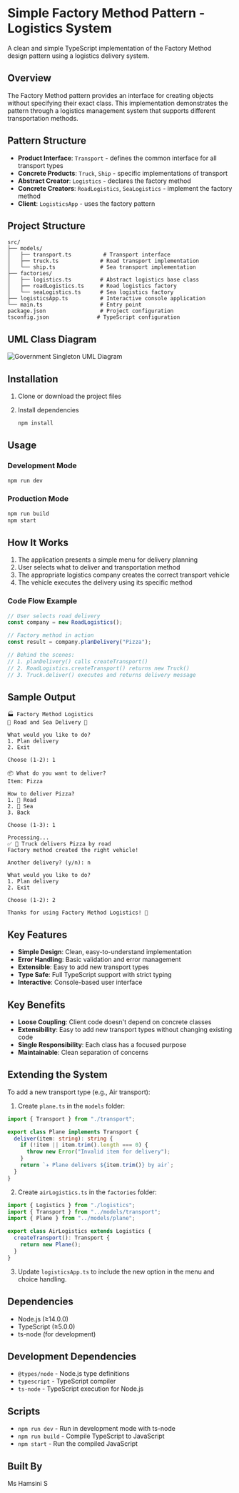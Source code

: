 # Simple Factory Method Pattern - Logistics System

A clean and simple TypeScript implementation of the Factory Method design pattern using a logistics delivery system.

## Overview

The Factory Method pattern provides an interface for creating objects without specifying their exact class. This implementation demonstrates the pattern through a logistics management system that supports different transportation methods.

## Pattern Structure

- **Product Interface**: `Transport` - defines the common interface for all transport types
- **Concrete Products**: `Truck`, `Ship` - specific implementations of transport
- **Abstract Creator**: `Logistics` - declares the factory method
- **Concrete Creators**: `RoadLogistics`, `SeaLogistics` - implement the factory method
- **Client**: `LogisticsApp` - uses the factory pattern

## Project Structure

```
src/
├── models/
│   ├── transport.ts          # Transport interface
│   ├── truck.ts             # Road transport implementation
│   └── ship.ts              # Sea transport implementation
├── factories/
│   ├── logistics.ts         # Abstract logistics base class
│   ├── roadLogistics.ts     # Road logistics factory
│   └── seaLogistics.ts      # Sea logistics factory
├── logisticsApp.ts          # Interactive console application
└── main.ts                  # Entry point
package.json                 # Project configuration
tsconfig.json               # TypeScript configuration
```

## UML Class Diagram

![Government Singleton UML Diagram](Factory_Pattern.png)

## Installation

1. Clone or download the project files

2. Install dependencies
   ```bash
   npm install
   ```

## Usage

### Development Mode

```bash
npm run dev
```

### Production Mode

```bash
npm run build
npm start
```

## How It Works

1. The application presents a simple menu for delivery planning
2. User selects what to deliver and transportation method
3. The appropriate logistics company creates the correct transport vehicle
4. The vehicle executes the delivery using its specific method

### Code Flow Example

```typescript
// User selects road delivery
const company = new RoadLogistics();

// Factory method in action
const result = company.planDelivery("Pizza");

// Behind the scenes:
// 1. planDelivery() calls createTransport()
// 2. RoadLogistics.createTransport() returns new Truck()
// 3. Truck.deliver() executes and returns delivery message
```

## Sample Output

```
🏭 Factory Method Logistics
🚛 Road and Sea Delivery 🚢

What would you like to do?
1. Plan delivery
2. Exit

Choose (1-2): 1

📦 What do you want to deliver?
Item: Pizza

How to deliver Pizza?
1. 🚛 Road
2. 🚢 Sea
3. Back

Choose (1-3): 1

Processing...
✅ 🚛 Truck delivers Pizza by road
Factory method created the right vehicle!

Another delivery? (y/n): n

What would you like to do?
1. Plan delivery
2. Exit

Choose (1-2): 2

Thanks for using Factory Method Logistics! 👋
```

## Key Features

- **Simple Design**: Clean, easy-to-understand implementation
- **Error Handling**: Basic validation and error management
- **Extensible**: Easy to add new transport types
- **Type Safe**: Full TypeScript support with strict typing
- **Interactive**: Console-based user interface

## Key Benefits

- **Loose Coupling**: Client code doesn't depend on concrete classes
- **Extensibility**: Easy to add new transport types without changing existing code
- **Single Responsibility**: Each class has a focused purpose
- **Maintainable**: Clean separation of concerns

## Extending the System

To add a new transport type (e.g., Air transport):

1. Create `plane.ts` in the `models` folder:

```typescript
import { Transport } from "./transport";

export class Plane implements Transport {
  deliver(item: string): string {
    if (!item || item.trim().length === 0) {
      throw new Error("Invalid item for delivery");
    }
    return `✈️ Plane delivers ${item.trim()} by air`;
  }
}
```

2. Create `airLogistics.ts` in the `factories` folder:

```typescript
import { Logistics } from "./logistics";
import { Transport } from "../models/transport";
import { Plane } from "../models/plane";

export class AirLogistics extends Logistics {
  createTransport(): Transport {
    return new Plane();
  }
}
```

3. Update `logisticsApp.ts` to include the new option in the menu and choice handling.

## Dependencies

- Node.js (≥14.0.0)
- TypeScript (≥5.0.0)
- ts-node (for development)

## Development Dependencies

- `@types/node` - Node.js type definitions
- `typescript` - TypeScript compiler
- `ts-node` - TypeScript execution for Node.js

## Scripts

- `npm run dev` - Run in development mode with ts-node
- `npm run build` - Compile TypeScript to JavaScript
- `npm start` - Run the compiled JavaScript

## Built By

Ms Hamsini S
